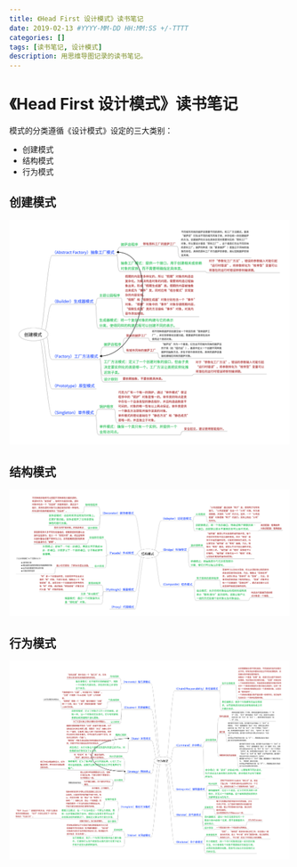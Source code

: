 ```yaml
---
title: 《Head First 设计模式》读书笔记
date: 2019-02-13 #YYYY-MM-DD HH:MM:SS +/-TTTT
categories: []
tags: [读书笔记, 设计模式]
description: 用思维导图记录的读书笔记。
---
```


# 《Head First 设计模式》读书笔记

模式的分类遵循《设计模式》设定的三大类别：

* 创建模式
* 结构模式
* 行为模式

## 创建模式

![](/img/design-pattern/hf-1.png)

## 结构模式

![](/img/design-pattern/hf-2.png)

## 行为模式

![](/img/design-pattern/hf-3.png)